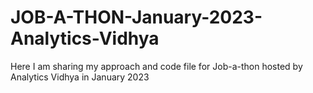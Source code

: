 # JOB-A-THON-January-2023-Analytics-Vidhya
Here I am sharing my approach and code file for Job-a-thon hosted by Analytics Vidhya in January 2023
